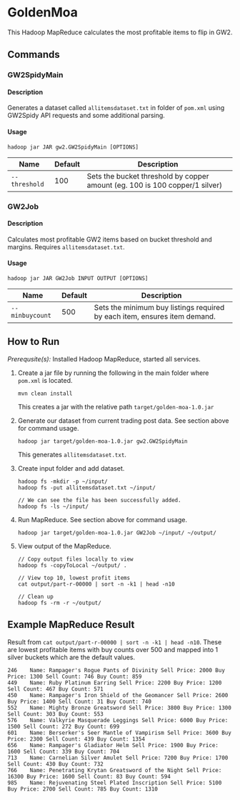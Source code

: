 # GoldenMoa

This Hadoop MapReduce calculates the most profitable items to flip in GW2.

## Commands

### GW2SpidyMain

#### Description

Generates a dataset called `allitemsdataset.txt` in folder of `pom.xml` using GW2Spidy API requests and some additional
parsing. 

#### Usage

```
hadoop jar JAR gw2.GW2SpidyMain [OPTIONS]
```

| Name             | Default       | Description                                                                 |
| ---------------- | ------------- | --------------------------------------------------------------------------- |
| `--threshold`    | 100           | Sets the bucket threshold by copper amount (eg. 100 is 100 copper/1 silver) |

### GW2Job

#### Description

Calculates most profitable GW2 items based on bucket threshold and margins. Requires `allitemsdataset.txt`.

#### Usage

```
hadoop jar JAR GW2Job INPUT OUTPUT [OPTIONS]
```

| Name               | Default       | Description                                                               |
| ------------------ | ------------- | ------------------------------------------------------------------------- |
| `--minbuycount`    | 500           | Sets the minimum buy listings required by each item, ensures item demand. |

## How to Run

_Prerequsite(s):_ Installed Hadoop MapReduce, started all services.

1.  Create a jar file by running the following in the main folder where `pom.xml` is located.
    ```
    mvn clean install
    ```
    This creates a jar with the relative path `target/golden-moa-1.0.jar`

2.  Generate our dataset from current trading post data. See section above for command usage.
    ```
    hadoop jar target/golden-moa-1.0.jar gw2.GW2SpidyMain
    ```
    This generates `allitemsdataset.txt`.
    
3.  Create input folder and add dataset.
    ```
    hadoop fs -mkdir -p ~/input/
    hadoop fs -put allitemsdataset.txt ~/input/
    
    // We can see the file has been successfully added.
    hadoop fs -ls ~/input/
    ```

4.  Run MapReduce. See section above for command usage.
    ```
    hadoop jar target/golden-moa-1.0.jar GW2Job ~/input/ ~/output/
    ```
    
5.  View output of the MapReduce.
    ```
    // Copy output files locally to view
    hadoop fs -copyToLocal ~/output/ .
    
    // View top 10, lowest profit items
    cat output/part-r-00000 | sort -n -k1 | head -n10
    
    // Clean up
    hadoop fs -rm -r ~/output/
    ```

## Example MapReduce Result

Result from `cat output/part-r-00000 | sort -n -k1 | head -n10`. These are lowest profitable items with buy counts over 
500 and mapped into 1 silver buckets which are the default values.
```
246    Name: Rampager's Rogue Pants of Divinity Sell Price: 2000 Buy Price: 1300 Sell Count: 746 Buy Count: 859
449    Name: Ruby Platinum Earring Sell Price: 2200 Buy Price: 1200 Sell Count: 467 Buy Count: 571
450    Name: Rampager's Iron Shield of the Geomancer Sell Price: 2600 Buy Price: 1400 Sell Count: 31 Buy Count: 740
552    Name: Mighty Bronze Greatsword Sell Price: 3800 Buy Price: 1300 Sell Count: 303 Buy Count: 553
576    Name: Valkyrie Masquerade Leggings Sell Price: 6000 Buy Price: 1500 Sell Count: 272 Buy Count: 699
601    Name: Berserker's Seer Mantle of Vampirism Sell Price: 3600 Buy Price: 2300 Sell Count: 439 Buy Count: 1354
656    Name: Rampager's Gladiator Helm Sell Price: 1900 Buy Price: 1600 Sell Count: 339 Buy Count: 704
713    Name: Carnelian Silver Amulet Sell Price: 7200 Buy Price: 1700 Sell Count: 430 Buy Count: 732
766    Name: Penetrating Krytan Greatsword of the Night Sell Price: 16300 Buy Price: 1600 Sell Count: 83 Buy Count: 594
985    Name: Rejuvenating Steel Plated Inscription Sell Price: 5100 Buy Price: 2700 Sell Count: 785 Buy Count: 1310
```
